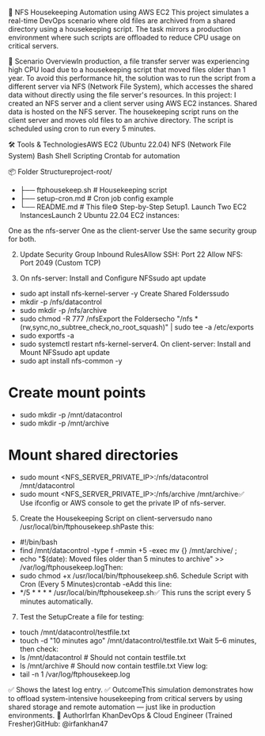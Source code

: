 📁 NFS Housekeeping Automation using AWS EC2
This project simulates a real-time DevOps scenario where old files are archived from a shared directory using a housekeeping script. The task mirrors a production environment where such scripts are offloaded to reduce CPU usage on critical servers.

🧠 Scenario OverviewIn production, a file transfer server was experiencing high CPU load due to a housekeeping script that moved files older than 1 year. To avoid this performance hit, the solution was to run the script from a different server via NFS (Network File System), which accesses the shared data without directly using the file server's resources.
In this project:
I created an NFS server and a client server using AWS EC2 instances.
Shared data is hosted on the NFS server.
The housekeeping script runs on the client server and moves old files to an archive directory.
The script is scheduled using cron to run every 5 minutes.

🛠️ Tools & TechnologiesAWS EC2 (Ubuntu 22.04)
NFS (Network File System)
Bash Shell Scripting
Crontab for automation

📦 Folder Structureproject-root/
- ├── ftphousekeep.sh        # Housekeeping script
- ├── setup-cron.md          # Cron job config example
- └── README.md              # This file⚙️ Step-by-Step Setup1. Launch Two EC2 InstancesLaunch 2 Ubuntu 22.04 EC2 instances:

One as the nfs-server
One as the client-server
Use the same security group for both.

2. Update Security Group Inbound RulesAllow SSH: Port 22
Allow NFS: Port 2049 (Custom TCP)

4. On nfs-server: Install and Configure NFSsudo apt update

- sudo apt install nfs-kernel-server -y
Create Shared Folderssudo
- mkdir -p /nfs/datacontrol
- sudo mkdir -p /nfs/archive
- sudo chmod -R 777 /nfsExport the Foldersecho "/nfs *(rw,sync,no_subtree_check,no_root_squash)" | sudo tee -a /etc/exports
- sudo exportfs -a
- sudo systemctl restart nfs-kernel-server4. On client-server: Install and Mount NFSsudo apt update
- sudo apt install nfs-common -y

# Create mount points
- sudo mkdir -p /mnt/datacontrol
- sudo mkdir -p /mnt/archive
# Mount shared directories
- sudo mount <NFS_SERVER_PRIVATE_IP>:/nfs/datacontrol /mnt/datacontrol
- sudo mount <NFS_SERVER_PRIVATE_IP>:/nfs/archive /mnt/archive✅ Use ifconfig or AWS console to get the private IP of nfs-server.

5. Create the Housekeeping Script on client-serversudo nano /usr/local/bin/ftphousekeep.shPaste this:
- #!/bin/bash
- find /mnt/datacontrol -type f -mmin +5 -exec mv {} /mnt/archive/ \;
- echo "$(date): Moved files older than 5 minutes to archive" >> /var/log/ftphousekeep.logThen:
- sudo chmod +x /usr/local/bin/ftphousekeep.sh6. Schedule Script with Cron (Every 5 Minutes)crontab -eAdd this line:
- */5 * * * * /usr/local/bin/ftphousekeep.sh✅ This runs the script every 5 minutes automatically.

7. Test the SetupCreate a file for testing:
- touch /mnt/datacontrol/testfile.txt
- touch -d "10 minutes ago" /mnt/datacontrol/testfile.txt
Wait 5–6 minutes,
then check:
- ls /mnt/datacontrol         # Should not contain testfile.txt
- ls /mnt/archive             # Should now contain testfile.txt
View log:
- tail -n 1 /var/log/ftphousekeep.log

✅ Shows the latest log entry.
✅ OutcomeThis simulation demonstrates how to offload system-intensive housekeeping from critical servers by using shared storage and remote automation — just like in production environments.
👤 AuthorIrfan KhanDevOps & Cloud Engineer (Trained Fresher)GitHub: @irfankhan47
